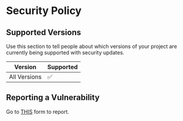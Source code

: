 # Security Policy

## Supported Versions

Use this section to tell people about which versions of your project are
currently being supported with security updates.

| Version | Supported          |
| ------- | ------------------ |
| All Versions  | :white_check_mark: |

## Reporting a Vulnerability

Go to [THIS](https://forms.gle/NJqtzZnjfx5MF25U6) form to report.

